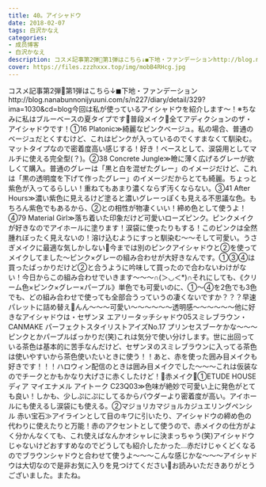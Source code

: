 ```yaml
---
title: 40。アイシャドウ
date: 2018-02-07
tags: 白沢かなえ
categories: 
- 成员博客
- 白沢かなえ
description: コスメ記事第2弾💄第1弾はこちら↓◼︎下地・ファンデーションhttp://blog.nanabunnonijyuuni.com/s/n227/diary/detail/329?ima=1030&amp;cd=blog今回は私が使っているアイシャドウを紹介します〜！※ちなみに私はブ...
cover: https://files.zzzhxxx.top/img/mobB4RHcg.jpg 
---
```


コスメ記事第2弾💄第1弾はこちら↓◼︎下地・ファンデーションhttp://blog.nanabunnonijyuuni.com/s/n227/diary/detail/329?ima=1030&cd=blog今回は私が使っているアイシャドウを紹介します〜！※ちなみに私はブルーベースの夏タイプです💄普段メイク💄全てアディクションのザ・アイシャドウです！①16 Platonic≫綺麗なピンクベージュ。私の場合、普通のベージュだとくすむけど、これはピンクが入っているのでくすまなくて馴染む。マットタイプなので密着度高い感じする！好き！ベースとして、涙袋用としてマルチに使える完全型(？)。②38 Concrete Jungle≫瞼に薄く広げるグレーが欲しくて購入。普通のグレーは「黒と白を混ぜたグレー」のイメージだけど、これは「黒の透明度を下げて作ったグレー」のイメージだからとても綺麗。ちょっと紫色が入ってるらしい！重ねてもあまり濃くならず汚くならない。③41 After Hours≫濃い紫色に見えるけど塗ると濃いグレーっぽくも見える不思議な色。もちろん紫色でもあるから、②との相性が物凄くいい！締め色として使うよ！④79 Material Girl≫落ち着いた印象だけど可愛いローズピンク。ピンクメイクが好きなのでアイホールに塗ります！涙袋に使ったりもする！このピンクは全然腫れぼったく見えないの！溶け込むようにすっと馴染む〜〜そして可愛い。うさぎメイクに最適な気しかしない🐰今までは別のピンクアイシャドウと②を使ってメイクしてました〜ピンク×グレーの組み合わせが大好きなんです。①③④は買ったばっかりだけど②と合うように吟味して買ったので合わないわけがない！今日からこの組み合わせでいきます〜〜〜∩(＞◡＜*)∩それにしても、《クリーム色×ピンク×グレー×パープル》単色でも可愛いのに、①〜④を2色でも3色でも、どの組み合わせで使っても全部合うっていうの凄くないですか？？？早速パレットに詰め替え🎨んん〜〜〜可愛い〜〜〜〜〜〜透明感〜〜〜〜〜〜他に好きなアイシャドウは・セザンヌ エアリータッチシャドウ05スミレブラウン・CANMAKE パーフェクトスタイリストアイズNo.17 プリンセスブーケかな〜〜〜ピンクとかパープルばっかりだ(笑)これは気分で使い分けします。世に出回っている茶色は基本的に苦手なんだけど、セザンヌのスミレブラウンに入ってる茶色は使いやすいから茶色使いたいときに使う！！あと、赤を使った囲み目メイクも好きです！！！ハロウィン配信のときは囲み目メイクでした〜〜〜これは仮装なのでチークとかもかなり大げさに赤くしたけど！💄赤メイク💄①ETUDE HOUSEディア マイエナメル アイトーク C23Q03≫色味が絶妙で可愛い上に発色がとても良い！しかも、少しぷにぷにしてるからパウダーより密着度が高い。アイホールにも使えるし涙袋にも使える。②マジョリカマジョルカジュエリングペンシル 赤い宝石≫アイラインとして目のキワに引いたり、アイシャドウの締め色の代わりに使えたりと万能！赤のアクセントとして使うので、赤メイクの仕方がよく分かんなくても、これ使えばなんかオシャレに決まっちゃう(笑)アイシャドウじゃないけどおすすめなのでどうしても紹介したかった…赤だけじゃくどくなるのでブラウンシャドウと合わせて使うよ〜〜〜こんな感じかな〜〜〜アイシャドウは大切なので是非お気に入りを見つけてください🌹お読みいただきありがとうございました。またね。


